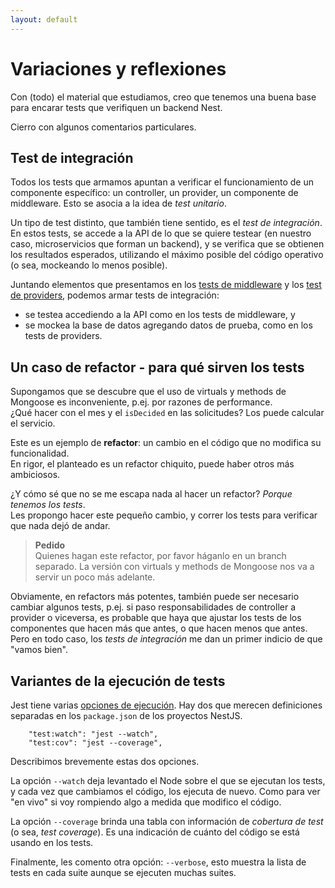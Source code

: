```yaml
---
layout: default
---
```


# Variaciones y reflexiones
Con (todo) el material que estudiamos, creo que tenemos una buena base para encarar tests que verifiquen un backend Nest.

Cierro con algunos comentarios particulares.


## Test de integración
Todos los tests que armamos apuntan a verificar el funcionamiento de un componente específico: un controller, un provider, un componente de middleware. Esto se asocia a la idea de _test unitario_.

Un tipo de test distinto, que también tiene sentido, es el _test de integración_. En estos tests, se accede a la API de lo que se quiere testear (en nuestro caso, microservicios que forman un backend), y se verifica que se obtienen los resultados esperados, utilizando el máximo posible del código operativo (o sea, mockeando lo menos posible).

Juntando elementos que presentamos en los [tests de middleware](./test-de-middleware) y los [test de providers](./test-de-providers), podemos armar tests de integración:
- se testea accediendo a la API como en los tests de middleware, y
- se mockea la base de datos agregando datos de prueba, como en los tests de providers.


## Un caso de refactor - para qué sirven los tests
Supongamos que se descubre que el uso de virtuals y methods de Mongoose es inconveniente, p.ej. por razones de performance.  
¿Qué hacer con el mes y el `isDecided` en las solicitudes? Los puede calcular el servicio.

Este es un ejemplo de **refactor**: un cambio en el código que no modifica su funcionalidad.  
En rigor, el planteado es un refactor chiquito, puede haber otros más ambiciosos.

¿Y cómo sé que no se me escapa nada al hacer un refactor? _Porque tenemos los tests_.  
Les propongo hacer este pequeño cambio, y correr los tests para verificar que nada dejó de andar.

> **Pedido**  
> Quienes hagan este refactor, por favor háganlo en un branch separado. La versión con virtuals y methods de Mongoose nos va a servir un poco más adelante.

Obviamente, en refactors más potentes, también puede ser necesario cambiar algunos tests, p.ej. si paso responsabilidades de controller a provider o viceversa, es probable que haya que ajustar los tests de los componentes que hacen más que antes, o que hacen menos que antes.  
Pero en todo caso, los _tests de integración_ me dan un primer indicio de que "vamos bien".


## Variantes de la ejecución de tests
Jest tiene varias [opciones de ejecución](https://jestjs.io/docs/en/cli). Hay dos que merecen definiciones separadas en los `package.json` de los proyectos NestJS.
```
    "test:watch": "jest --watch",
    "test:cov": "jest --coverage",
```
Describimos brevemente estas dos opciones.

La opción `--watch` deja levantado el Node sobre el que se ejecutan los tests, y cada vez que cambiamos el código, los ejecuta de nuevo. Como para ver "en vivo" si voy rompiendo algo a medida que modifico el código.

La opción `--coverage` brinda una tabla con información de _cobertura de test_ (o sea, _test coverage_). Es una indicación de cuánto del código se está usando en los tests. 

Finalmente, les comento otra opción: `--verbose`, esto muestra la lista de tests en cada suite aunque se ejecuten muchas suites.
